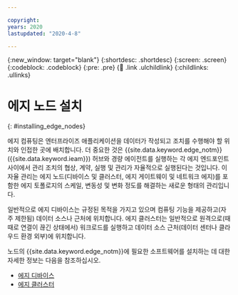 ```yaml
---

copyright:
years: 2020
lastupdated: "2020-4-8"

---
```


{:new_window: target="blank"}
{:shortdesc: .shortdesc}
{:screen: .screen}
{:codeblock: .codeblock}
{:pre: .pre}
{:child: .link .ulchildlink}
{:childlinks: .ullinks}

# 에지 노드 설치
{: #installing_edge_nodes}

에지 컴퓨팅은 엔터프라이즈 애플리케이션을 데이터가 작성되고 조치를 수행해야 할 위치와 인접한 곳에 배치합니다. 더 중요한 것은 {{site.data.keyword.edge_notm}}({{site.data.keyword.ieam}}) 허브와 경량 에이전트를 실행하는 각 에지 엔드포인트 사이에서 관리 조치의 협상, 계약, 실행 및 관리가 자율적으로 실행된다는 것입니다. 이 자율 관리는 에지 노드(디바이스 및 클러스터, 에지 게이트웨이 및 네트워크 에지)를 포함한 에지 토폴로지의 스케일, 변동성 및 변화 정도를 해결하는 새로운 형태의 관리입니다.

일반적으로 에지 디바이스는 규정된 목적을 가지고 있으며 컴퓨팅 기능을 제공하고(자주 제한됨) 데이터 소스나 근처에 위치합니다. 에지 클러스터는 일반적으로 원격으로(때때로 연결이 끊긴 상태에서) 워크로드를 실행하고 데이터 소스 근처(데이터 센터나 클라우드 환경 외부)에 위치합니다.

노드의 {{site.data.keyword.edge_notm}}에 필요한 소프트웨어를 설치하는 데 대한 자세한 정보는 다음을 참조하십시오.

* [에지 디바이스](../installing/edge_devices.md)
* [에지 클러스터](../installing/edge_clusters.md)
